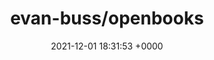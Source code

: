 ---
title: "evan-buss/openbooks"
link: "https://github.com/evan-buss/openbooks"
date: "2021-12-01 18:31:53 +0000"
description: "Search and Download eBooks"
category: "github"
---